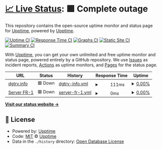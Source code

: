 # [📈 Live Status](https://demo.upptime.js.org): <!--live status--> **🟥 Complete outage**

This repository contains the open-source uptime monitor and status page for [Upptime](https://upptime.js.org), powered by [Upptime](https://github.com/upptime/upptime).

[![Uptime CI](https://github.com/upptime/upptime/workflows/Uptime%20CI/badge.svg)](https://github.com/upptime/upptime/actions?query=workflow%3A%22Uptime+CI%22)
[![Response Time CI](https://github.com/upptime/upptime/workflows/Response%20Time%20CI/badge.svg)](https://github.com/upptime/upptime/actions?query=workflow%3A%22Response+Time+CI%22)
[![Graphs CI](https://github.com/upptime/upptime/workflows/Graphs%20CI/badge.svg)](https://github.com/upptime/upptime/actions?query=workflow%3A%22Graphs+CI%22)
[![Static Site CI](https://github.com/upptime/upptime/workflows/Static%20Site%20CI/badge.svg)](https://github.com/upptime/upptime/actions?query=workflow%3A%22Static+Site+CI%22)
[![Summary CI](https://github.com/upptime/upptime/workflows/Summary%20CI/badge.svg)](https://github.com/upptime/upptime/actions?query=workflow%3A%22Summary+CI%22)

With [Upptime](https://upptime.js.org), you can get your own unlimited and free uptime monitor and status page, powered entirely by a GitHub repository. We use [Issues](https://github.com/upptime/upptime/issues) as incident reports, [Actions](https://github.com/upptime/upptime/actions) as uptime monitors, and [Pages](https://demo.upptime.js.org) for the status page.

<!--start: status pages-->
<!-- This summary is generated by Upptime (https://github.com/upptime/upptime) -->
<!-- Do not edit this manually, your changes will be overwritten -->
<!-- prettier-ignore -->
| URL | Status | History | Response Time | Uptime |
| --- | ------ | ------- | ------------- | ------ |
| <img alt="" src="https://icons.duckduckgo.com/ip3/dgtrv.info.ico" height="13"> [dgtrv.info](https://dgtrv.info) | 🟥 Down | [dgtrv-info.yml](https://github.com/dgtrv95/uptime/commits/HEAD/history/dgtrv-info.yml) | <details><summary><img alt="Response time graph" src="./graphs/dgtrv-info/response-time-week.png" height="20"> 111ms</summary><br><a href="https://demo.upptime.js.org/history/dgtrv-info"><img alt="Response time 111" src="https://img.shields.io/endpoint?url=https%3A%2F%2Fraw.githubusercontent.com%2Fdgtrv95%2Fuptime%2FHEAD%2Fapi%2Fdgtrv-info%2Fresponse-time.json"></a><br><a href="https://demo.upptime.js.org/history/dgtrv-info"><img alt="24-hour response time 45" src="https://img.shields.io/endpoint?url=https%3A%2F%2Fraw.githubusercontent.com%2Fdgtrv95%2Fuptime%2FHEAD%2Fapi%2Fdgtrv-info%2Fresponse-time-day.json"></a><br><a href="https://demo.upptime.js.org/history/dgtrv-info"><img alt="7-day response time 111" src="https://img.shields.io/endpoint?url=https%3A%2F%2Fraw.githubusercontent.com%2Fdgtrv95%2Fuptime%2FHEAD%2Fapi%2Fdgtrv-info%2Fresponse-time-week.json"></a><br><a href="https://demo.upptime.js.org/history/dgtrv-info"><img alt="30-day response time 111" src="https://img.shields.io/endpoint?url=https%3A%2F%2Fraw.githubusercontent.com%2Fdgtrv95%2Fuptime%2FHEAD%2Fapi%2Fdgtrv-info%2Fresponse-time-month.json"></a><br><a href="https://demo.upptime.js.org/history/dgtrv-info"><img alt="1-year response time 111" src="https://img.shields.io/endpoint?url=https%3A%2F%2Fraw.githubusercontent.com%2Fdgtrv95%2Fuptime%2FHEAD%2Fapi%2Fdgtrv-info%2Fresponse-time-year.json"></a></details> | <details><summary><a href="https://demo.upptime.js.org/history/dgtrv-info">0.00%</a></summary><a href="https://demo.upptime.js.org/history/dgtrv-info"><img alt="All-time uptime 0.00%" src="https://img.shields.io/endpoint?url=https%3A%2F%2Fraw.githubusercontent.com%2Fdgtrv95%2Fuptime%2FHEAD%2Fapi%2Fdgtrv-info%2Fuptime.json"></a><br><a href="https://demo.upptime.js.org/history/dgtrv-info"><img alt="24-hour uptime 0.00%" src="https://img.shields.io/endpoint?url=https%3A%2F%2Fraw.githubusercontent.com%2Fdgtrv95%2Fuptime%2FHEAD%2Fapi%2Fdgtrv-info%2Fuptime-day.json"></a><br><a href="https://demo.upptime.js.org/history/dgtrv-info"><img alt="7-day uptime 0.00%" src="https://img.shields.io/endpoint?url=https%3A%2F%2Fraw.githubusercontent.com%2Fdgtrv95%2Fuptime%2FHEAD%2Fapi%2Fdgtrv-info%2Fuptime-week.json"></a><br><a href="https://demo.upptime.js.org/history/dgtrv-info"><img alt="30-day uptime 0.00%" src="https://img.shields.io/endpoint?url=https%3A%2F%2Fraw.githubusercontent.com%2Fdgtrv95%2Fuptime%2FHEAD%2Fapi%2Fdgtrv-info%2Fuptime-month.json"></a><br><a href="https://demo.upptime.js.org/history/dgtrv-info"><img alt="1-year uptime 0.00%" src="https://img.shields.io/endpoint?url=https%3A%2F%2Fraw.githubusercontent.com%2Fdgtrv95%2Fuptime%2FHEAD%2Fapi%2Fdgtrv-info%2Fuptime-year.json"></a></details>
| <img alt="" src="https://icons.duckduckgo.com/ip3/fr.dgtrv.info.ico" height="13"> [Server FR-1](https://fr.dgtrv.info) | 🟥 Down | [server-fr-1.yml](https://github.com/dgtrv95/uptime/commits/HEAD/history/server-fr-1.yml) | <details><summary><img alt="Response time graph" src="./graphs/server-fr-1/response-time-week.png" height="20"> 0ms</summary><br><a href="https://demo.upptime.js.org/history/server-fr-1"><img alt="Response time 0" src="https://img.shields.io/endpoint?url=https%3A%2F%2Fraw.githubusercontent.com%2Fdgtrv95%2Fuptime%2FHEAD%2Fapi%2Fserver-fr-1%2Fresponse-time.json"></a><br><a href="https://demo.upptime.js.org/history/server-fr-1"><img alt="24-hour response time 0" src="https://img.shields.io/endpoint?url=https%3A%2F%2Fraw.githubusercontent.com%2Fdgtrv95%2Fuptime%2FHEAD%2Fapi%2Fserver-fr-1%2Fresponse-time-day.json"></a><br><a href="https://demo.upptime.js.org/history/server-fr-1"><img alt="7-day response time 0" src="https://img.shields.io/endpoint?url=https%3A%2F%2Fraw.githubusercontent.com%2Fdgtrv95%2Fuptime%2FHEAD%2Fapi%2Fserver-fr-1%2Fresponse-time-week.json"></a><br><a href="https://demo.upptime.js.org/history/server-fr-1"><img alt="30-day response time 0" src="https://img.shields.io/endpoint?url=https%3A%2F%2Fraw.githubusercontent.com%2Fdgtrv95%2Fuptime%2FHEAD%2Fapi%2Fserver-fr-1%2Fresponse-time-month.json"></a><br><a href="https://demo.upptime.js.org/history/server-fr-1"><img alt="1-year response time 0" src="https://img.shields.io/endpoint?url=https%3A%2F%2Fraw.githubusercontent.com%2Fdgtrv95%2Fuptime%2FHEAD%2Fapi%2Fserver-fr-1%2Fresponse-time-year.json"></a></details> | <details><summary><a href="https://demo.upptime.js.org/history/server-fr-1">0.00%</a></summary><a href="https://demo.upptime.js.org/history/server-fr-1"><img alt="All-time uptime 0.00%" src="https://img.shields.io/endpoint?url=https%3A%2F%2Fraw.githubusercontent.com%2Fdgtrv95%2Fuptime%2FHEAD%2Fapi%2Fserver-fr-1%2Fuptime.json"></a><br><a href="https://demo.upptime.js.org/history/server-fr-1"><img alt="24-hour uptime 0.00%" src="https://img.shields.io/endpoint?url=https%3A%2F%2Fraw.githubusercontent.com%2Fdgtrv95%2Fuptime%2FHEAD%2Fapi%2Fserver-fr-1%2Fuptime-day.json"></a><br><a href="https://demo.upptime.js.org/history/server-fr-1"><img alt="7-day uptime 0.00%" src="https://img.shields.io/endpoint?url=https%3A%2F%2Fraw.githubusercontent.com%2Fdgtrv95%2Fuptime%2FHEAD%2Fapi%2Fserver-fr-1%2Fuptime-week.json"></a><br><a href="https://demo.upptime.js.org/history/server-fr-1"><img alt="30-day uptime 0.00%" src="https://img.shields.io/endpoint?url=https%3A%2F%2Fraw.githubusercontent.com%2Fdgtrv95%2Fuptime%2FHEAD%2Fapi%2Fserver-fr-1%2Fuptime-month.json"></a><br><a href="https://demo.upptime.js.org/history/server-fr-1"><img alt="1-year uptime 0.00%" src="https://img.shields.io/endpoint?url=https%3A%2F%2Fraw.githubusercontent.com%2Fdgtrv95%2Fuptime%2FHEAD%2Fapi%2Fserver-fr-1%2Fuptime-year.json"></a></details>

<!--end: status pages-->

[**Visit our status website →**](https://demo.upptime.js.org)

## 📄 License

- Powered by: [Upptime](https://github.com/upptime/upptime)
- Code: [MIT](./LICENSE) © [Upptime](https://upptime.js.org)
- Data in the `./history` directory: [Open Database License](https://opendatacommons.org/licenses/odbl/1-0/)
